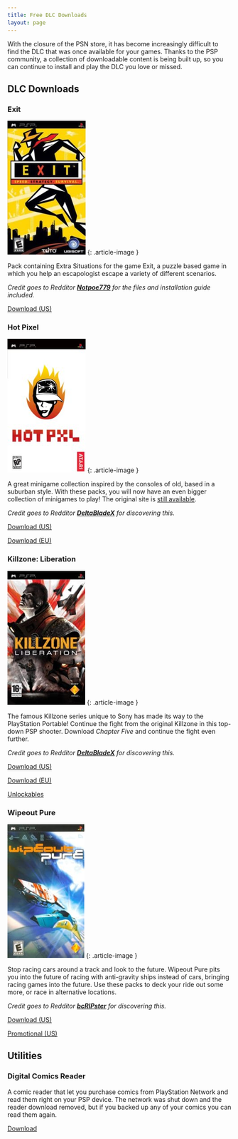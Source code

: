 ```yaml
---
title: Free DLC Downloads
layout: page
---
```


With the closure of the PSN store, it has become increasingly difficult to find the DLC that was once available for your games. Thanks to the PSP community, a collection of downloadable content is being built up, so you can continue to install and play the DLC you love or missed.

## DLC Downloads

### Exit

![Exit game cover art](/assets/img/Exit-cover-176x300.jpeg)
{: .article-image }

Pack containing Extra Situations for the game Exit, a puzzle based game in which you help an escapologist escape a variety of different scenarios.

_Credit goes to Redditor [**Notpoe779**](https://www.reddit.com/user/Notpoe779) for the files and installation guide included._

<div class="text-center">
	<p class="rt-button"><a href="https://revive.today/wp-content/uploads/2016/09/Exit-Extra-Situations-DLC.zip">Download (US)</a></p>
</div>

### Hot Pixel

![HOT PXL game cover art](/assets/img/hotxl-176x300.jpeg)
{: .article-image }

A great minigame collection inspired by the consoles of old, based in a suburban style. With these packs, you will now have an even bigger collection of minigames to play! The original site is [still available](https://www.hotpxl.com/).

_Credit goes to Redditor **[DeltaBladeX](https://www.reddit.com/user/DeltaBladeX)** for discovering this._

<div class="text-center">
	<p class="rt-button"><a href="https://revive.today/wp-content/uploads/2016/09/HotPixel_US_70OnlineGamesPSP.zip">Download (US)</a></p>
	<p class="rt-button"><a href="https://revive.today/wp-content/uploads/2016/09/HotPixel_EU_70OnlineGamesPSP.zip">Download (EU)</a></p>
</div>

### Killzone: Liberation

![Killzone: Liberation game cover art](/assets/img/killzone-175x300.jpeg)
{: .article-image }

The famous Killzone series unique to Sony has made its way to the PlayStation Portable! Continue the fight from the original Killzone in this top-down PSP shooter. Download _Chapter Five_ and continue the fight even further.

_Credit goes to Redditor **[DeltaBladeX](https://www.reddit.com/user/DeltaBladeX)** for discovering this._

<div class="text-center">
	<p class="rt-button"><a href="https://revive.today/wp-content/uploads/2016/09/UCUS98646.zip">Download (US)</a></p>
	<p class="rt-button"><a href="https://revive.today/wp-content/uploads/2016/09/UCES00279-1.zip">Download (EU)</a></p>
	<p class="rt-button"><a href="https://revive.today/wp-content/uploads/2016/09/kzl_unlockables.zip">Unlockables</a></p>
</div>

### Wipeout Pure

![PSP game cover for Wipeout Pure](/assets/img/44433-wipeout-pure-psp-front-cover-173x300.jpeg)
{: .article-image }

Stop racing cars around a track and look to the future. Wipeout Pure pits you into the future of racing with anti-gravity ships instead of cars, bringing racing games into the future. Use these packs to deck your ride out some more, or race in alternative locations.

_Credit goes to Redditor **[bcRIPster](https://www.reddit.com/r/PSP/comments/5be2a6/how_to_download_track_packs_for_wipeout_pure/d9osfm8/)** for discovering this._

<div class="text-center">
	<p class="rt-button"><a href="https://revive.today/wp-content/uploads/2016/11/WipeoutSaveData.zip">Download (US)</a></p>
	<p class="rt-button"><a href="https://revive.today/wp-content/uploads/2016/11/wipeout_pure_secret_packs.zip">Promotional (US)</a></p>
</div>

## Utilities

### Digital Comics Reader

A comic reader that let you purchase comics from PlayStation Network and read them right on your PSP device. The network was shut down and the reader download removed, but if you backed up any of your comics you can read them again.

<div class="text-center">
	<p class="rt-button"><a href="https://revive.today/wp-content/uploads/2016/09/Digital-Comics-2.01.zip">Download</a></p>
</div>
